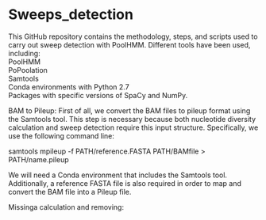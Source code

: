 # Sweeps_detection
This GitHub repository contains the methodology, steps, and scripts used to carry out sweep detection with PoolHMM. Different tools have been used, including:      
PoolHMM      
PoPoolation      
Samtools      
Conda environments with Python 2.7      
Packages with specific versions of SpaCy and NumPy.

BAM to Pileup:
First of all, we convert the BAM files to pileup format using the Samtools tool. This step is necessary because both nucleotide diversity calculation and sweep detection require this input structure.
Specifically, we use the following command line:

samtools mpileup -f PATH/reference.FASTA PATH/BAMfile > PATH/name.pileup

We will need a Conda environment that includes the Samtools tool. Additionally, a reference FASTA file is also required in order to map and convert the BAM file into a Pileup file.

Missinga calculation and removing:

